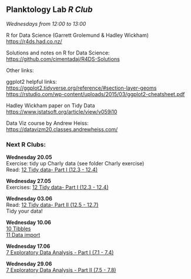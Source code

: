 
## __Planktology Lab   *R Club*__
*Wednesdays from 12:00 to 13:00*

R for Data Science (Garrett Grolemund & Hadley Wickham)  
https://r4ds.had.co.nz/  

Solutions and notes on R for Data Science:  
https://github.com/cimentadaj/R4DS-Solutions  

Other links:

ggplot2 helpful links:   
https://ggplot2.tidyverse.org/reference/#section-layer-geoms  
https://rstudio.com/wp-content/uploads/2015/03/ggplot2-cheatsheet.pdf  

Hadley Wickham paper on Tidy Data  
https://www.jstatsoft.org/article/view/v059i10  

Data Viz course by Andrew Heiss:
https://datavizm20.classes.andrewheiss.com/



### __Next R Clubs:__

__Wednesday 20.05__  
Exercise: tidy up Charly data (see folder Charly exercise)  
Read: [12 Tidy data- Part I (12.3 - 12.4)](https://r4ds.had.co.nz/tidy-data.html)  

__Wednesday 27.05__  
Exercises: [12 Tidy data- Part I (12.3 - 12.4)](https://r4ds.had.co.nz/tidy-data.html)  

__Wednesday 03.06__  
Read: [12 Tidy data- Part II (12.5 - 12.7)](https://r4ds.had.co.nz/tidy-data.html)   
Tidy your data!  

__Wednesday 10.06__   
[10 Tibbles](https://r4ds.had.co.nz/tibbles.html)    
[11 Data import](https://r4ds.had.co.nz/data-import.html)   

__Wednesday 17.06__   
[7 Exploratory Data Analysis - Part I (7.1 - 7.4)](https://r4ds.had.co.nz/exploratory-data-analysis.html)  

__Wednesday 29.06__   
[7 Exploratory Data Analysis - Part II (7.5 - 7.8)](https://r4ds.had.co.nz/exploratory-data-analysis.html)  


